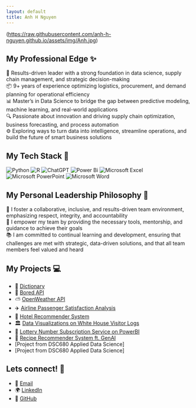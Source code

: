 ```yaml
---
layout: default
title: Anh H Nguyen
---
```


(https://raw.githubusercontent.com/anh-h-nguyen.github.io/assets/img/Anh.jpg)

## My Professional Edge ✨
🚀 Results-driven leader with a strong foundation in data science, supply chain management, and strategic decision-making<br/>
📦 9+ years of experience optimizing logistics, procurement, and demand planning for operational efficiency<br/>
📊 Master’s in Data Science to bridge the gap between predictive modeling, machine learning, and real-world applications<br/>
🔍 Passionate about innovation and driving supply chain optimization, business forecasting, and process automation<br/>
⚙️ Exploring ways to turn data into intelligence, streamline operations, and build the future of smart business solutions<br/>

## My Tech Stack 🥞
![Python](https://img.shields.io/badge/python-3670A0?style=for-the-badge&logo=python&logoColor=ffdd54)
![R](https://img.shields.io/badge/r-%23276DC3.svg?style=for-the-badge&logo=r&logoColor=white)
![ChatGPT](https://img.shields.io/badge/chatGPT-74aa9c?style=for-the-badge&logo=openai&logoColor=white)
![Power Bi](https://img.shields.io/badge/power_bi-F2C811?style=for-the-badge&logo=powerbi&logoColor=black)
![Microsoft Excel](https://img.shields.io/badge/Microsoft_Excel-217346?style=for-the-badge&logo=microsoft-excel&logoColor=white)
![Microsoft PowerPoint](https://img.shields.io/badge/Microsoft_PowerPoint-B7472A?style=for-the-badge&logo=microsoft-powerpoint&logoColor=white)
![Microsoft Word](https://img.shields.io/badge/Microsoft_Word-2B579A?style=for-the-badge&logo=microsoft-word&logoColor=white)

## My Personal Leadership Philosophy 💭
🤝 I foster a collaborative, inclusive, and results-driven team environment, emphasizing respect, integrity, and accountability  
🌱 I empower my team by providing the necessary tools, mentorship, and guidance to achieve their goals  
📚 I am committed to continual learning and development, ensuring that challenges are met with strategic, data-driven solutions, and that all team members feel valued and heard  

## My Projects 💻 
- 📖 [Dictionary](https://github.com/anh-h-nguyen/dictionary)
- 🥱 [Bored API](https://github.com/anh-h-nguyen/bored-api.git)
- ⛅ [OpenWeather API](https://github.com/anh-h-nguyen/open-weather-api.git)
- ✈️ [Airline Passenger Satisfaction Analysis](https://github.com/anh-h-nguyen/airline-passenger-satisfaction-analysis)
- 🏨 [Hotel Recommender System](https://github.com/anh-h-nguyen/hotel-recommender-system)
- 🏛️ [Data Visualizations on White House Visitor Logs](https://github.com/anh-h-nguyen/white-house-visitor-logs.git)
- 🎰 [Lottery Number Subscription Service on PowerBI](https://github.com/anh-h-nguyen/lottery_number_subscription_service.git)
- 🥘 [Recipe Recommender System ft. GenAI](https://github.com/anh-h-nguyen/recipe_recommender_system_ft_genai.git)
- [Project from DSC680 Applied Data Science]
- [Project from DSC680 Applied Data Science]

## Lets connect! 🤝
- 📧 [Email](mailto:anhnguyen824@gmail.com)  
- 🌍 [LinkedIn](https://linkedin.com/in/anhnguyen824)  
- 🐙 [GitHub](https://github.com/anh-h-nguyen) 
